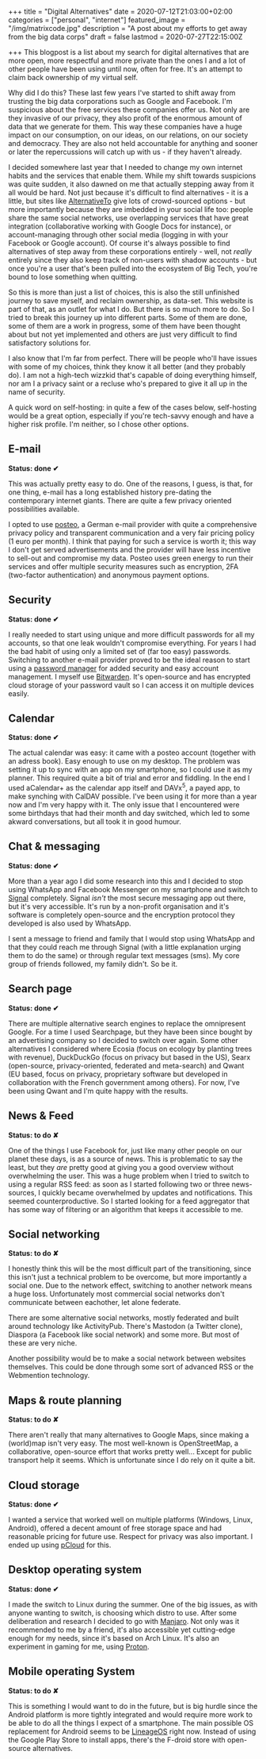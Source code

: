 +++
title =  "Digital Alternatives"
date = 2020-07-12T21:03:00+02:00
categories = ["personal", "internet"]
featured_image = "/img/matrixcode.jpg"
description = "A post about my efforts to get away from the big data corps"
draft = false
lastmod = 2020-07-27T22:15:00Z

+++
This blogpost is a list about my search for digital alternatives that are more open, more respectful and more private than the ones I and a lot of other people have been using until now, often for free. It's an attempt to claim back ownership of my virtual self. 

Why did I do this? These last few years I've started to shift away from trusting the big data corporations such as Google and Facebook. I'm suspicious about the free services these companies offer us. Not only are they invasive of our privacy, they also profit of the enormous amount of data that we generate for them. This way these companies have a huge impact on our consumption, on our ideas, on our relations, on our society and democracy. They are also not held accountable for anything and sooner or later the repercussions will catch up with us - if they haven't already.

<!--more-->

I decided somewhere last year that I needed to change my own internet habits and the services that enable them. While my shift towards suspicions was quite sudden, it also dawned on me that actually stepping away from it all would be hard. Not just because it's difficult to find alternatives - it is a little, but sites like [AlternativeTo](https://alternativeto.net/) give lots of crowd-sourced options - but more importantly because they are imbedded in your social life too: people share the same social networks, use overlapping services that have great integration (collaborative working with Google Docs for instance), or account-managing through other social media (logging in with your Facebook or Google account). Of course it's always possible to find alternatives of step away from these corporations entirely - well, not *really* entirely since they also keep track of non-users with shadow accounts - but once you're a user that's been pulled into the ecosystem of Big Tech, you're bound to lose something when quitting.

So this is more than just a list of choices, this is also the still unfinished journey to save myself, and reclaim ownership, as data-set. This website is part of that, as an outlet for what I do. But there is so much more to do. So I tried to break this journey up into different parts. Some of them are done, some of them are a work in progress, some of them have been thought about but not yet implemented and others are just very difficult to find satisfactory solutions for.

I also know that I'm far from perfect. There will be people who'll have issues with some of my choices, think they know it all better (and they probably do). I am not a high-tech wizzkid that's capable of doing everything himself, nor am I a privacy saint or a recluse who's prepared to give it all up in the name of security.

A quick word on self-hosting: in quite a few of the cases below, self-hosting would be a great option, especially if you're tech-savvy enough and have a higher risk profile. I'm neither, so I chose other options.

## E-mail
**Status: done ✔**

This was actually pretty easy to do. One of the reasons, I guess, is that, for one thing, e-mail has a long established history pre-dating the contemporary internet giants. There are quite a few privacy oriented possibilities available.

I opted to use [posteo](https://posteo.de/en), a German e-mail provider with quite a comprehensive privacy policy and transparent communication and a very fair pricing policy (1 euro per month). I think that paying for such a service is worth it; this way I don't get served advertisements and the provider will have less incentive to sell-out and compromise my data. Posteo uses green energy to run their services and offer multiple security measures such as encryption, 2FA (two-factor authentication) and anonymous payment options.

## Security
**Status: done ✔**

I really needed to start using unique and more difficult passwords for all my accounts, so that one leak wouldn't compromise everything. For years I had the bad habit of using only a limited set of (far too easy) passwords. Switching to another e-mail provider proved to be the ideal reason to start using a [password manager](https://en.wikipedia.org/wiki/Password_manager) for added security and easy account management. I myself use [Bitwarden](https://bitwarden.com/). It's open-source and has encrypted cloud storage of your password vault so I can access it on multiple devices easily.

## Calendar
**Status: done ✔**

The actual calendar was easy: it came with a posteo account (together with an adress book). Easy enough to use on my desktop. The problem was setting it up to sync with an app on my smartphone, so I could use it as my planner. This required quite a bit of trial and error and fiddling. In the end I used aCalendar+ as the calendar app itself and DAVx<sup>5</sup>, a payed app, to make synching with CalDAV possible. I've been using it for more than a year now and I'm very happy with it. The only issue that I encountered were some birthdays that had their month and day switched, which led to some akward conversations, but all took it in good humour.

## Chat & messaging
**Status: done ✔**

More than a year ago I did some research into this and I decided to stop using WhatsApp and Facebook Messenger on my smartphone and switch to [Signal](https://signal.org/) completely. Signal *isn't* the most secure messaging app out there, but it's very accessible. It's run by a non-profit organisation and it's software is completely open-source and the encryption protocol they developed is also used by WhatsApp.

I sent a message to friend and family that I would stop using WhatsApp and that they could reach me through Signal (with a little explanation urging them to do the same) or through regular text messages (sms). My core group of friends followed, my family didn't. So be it.

## Search page
**Status: done ✔**

There are multiple alternative search engines to replace the omnipresent Google. For a time I used Searchpage, but they have been since bought by an advertising company so I decided to switch over again. Some other alternatives I considered where Ecosia (focus on ecology by planting trees with revenue), DuckDuckGo (focus on privacy but based in the US), Searx (open-source, privacy-oriented, federated and meta-search) and Qwant (EU based, focus on privacy, proprietary software but developed in collaboration with the French government among others). For now, I've been using Qwant and I'm quite happy with the results.

## News & Feed
**Status: to do ✘**

One of the things I use Facebook for, just like many other people on our planet these days, is as a source of news. This is problematic to say the least, but they *are* pretty good at giving you a good overview without overwhelming the user. This was a huge problem when I tried to switch to using a regular RSS feed: as soon as I started following two or three news-sources, I quickly became overwhelmed by updates and notifications. This seemed counterproductive. So I started looking for a feed aggregator that has some way of filtering or an algorithm that keeps it accessible to me.

## Social networking
**Status: to do ✘**

I honestly think this will be the most difficult part of the transitioning, since this isn't just a technical problem to be overcome, but more importantly a social one. Due to the network effect, switching to another network means a huge loss. Unfortunately most commercial social networks don't communicate between eachother, let alone federate.

There are some alternative social networks, mostly federated and built around technology like ActivityPub. There's Mastodon (a Twitter clone), Diaspora (a Facebook like social network) and some more. But most of these are very niche.

Another possibility would be to make a social network between websites themselves. This could be done through some sort of advanced RSS or the Webmention technology.

## Maps & route planning
**Status: to do ✘**

There aren't really that many alternatives to Google Maps, since making a (world)map isn't very easy. The most well-known is OpenStreetMap, a collaborative, open-source effort that works pretty well... Except for public transport help it seems. Which is unfortunate since I do rely on it quite a bit.

## Cloud storage
**Status: done ✔**

I wanted a service that worked well on multiple platforms (Windows, Linux, Android), offered a decent amount of free storage space and had reasonable pricing for future use. Respect for privacy was also important. I ended up using [pCloud](https://www.pcloud.com/eu) for this.

## Desktop operating system
**Status: done ✔**

I made the switch to Linux during the summer. One of the big issues, as with anyone wanting to switch, is choosing which distro to use. After some deliberation and research I decided to go with [Manjaro](https://manjaro.org/). Not only was it recommended to me by a friend, it's also accessible yet cutting-edge enough for my needs, since it's based on Arch Linux. It's also an experiment in gaming for me, using [Proton](https://github.com/ValveSoftware/Proton).

## Mobile operating System
**Status: to do ✘**

This is something I would want to do in the future, but is big hurdle since the Android platform is more tightly integrated and would require more work to be able to do all the things I expect of a smartphone. The main possible OS replacement for Android seems to be [LineageOS](https://lineageos.org/) right now. Instead of using the Google Play Store to install apps, there's the F-droid store with open-source alternatives.
